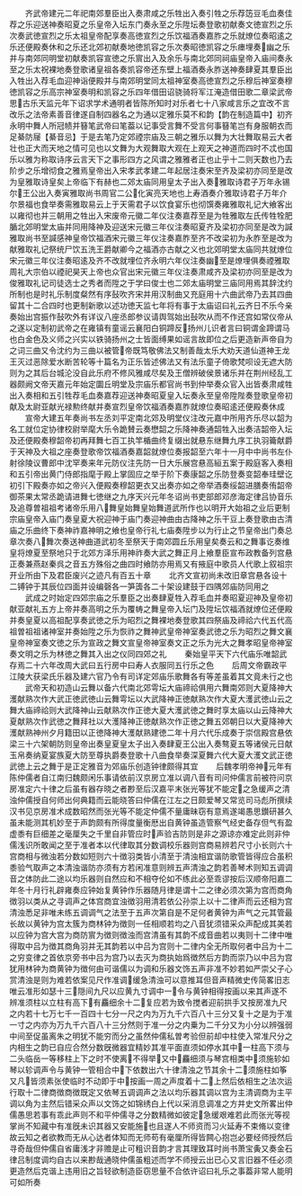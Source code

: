 <!-- { "loadSidebar": true } -->
　　齐武帝建元二年祀南郊羣臣出入奏肃咸之乐牲出入奏引牲之乐荐笾豆毛血奏佳荐之乐迎送神奏昭夏之乐皇帝入坛东门奏永至之乐陞坛奏登歌初献奏文徳宣烈之乐次奏武徳宣烈之乐太祖皇帝配享奏高徳宣烈之乐饮福酒奏嘉胙之乐就燎位奏昭逺之乐还便殿奏休和之乐还北郊初献奏地徳凯容之乐次奏昭徳凯容之乐瘗埋奏幽之乐并与南郊同明堂初献奏凯容宣徳之乐賔出入及余乐与南北郊同祠庙皇帝入庙间奏永至之乐太祝裸地奏登歌诸皇祖各奏凯容帝还东壁上福酒奏永胙送神奏肆夏其羣臣出入牲出入荐毛血迎神诣便殿并与南郊明堂同太祖神室奏高徳宣烈之乐穆后神室奏穆徳凯容之乐高宗神室奏明和凯容之乐四年借田诏骁骑将军江淹造借田歌二章梁武帝思古乐天监元年下诏求学术通明者皆陈所知时对乐者七十八家咸言乐之宜改不言改乐之法帝素善音律遂自制四器名之为通以定雅乐莫不和韵【韵在制造篇中】初齐永明中舞人所冠帻并簮笔武帝曰笔葢以记事受言舞不受言何事簮笔岂有身服朝衣而足綦防屦【綦音忌】于是去笔乃定郊禋宗庙及三朝之雅乐以舞为大壮舞取易云大者壮也正大而天地之情可见也以文舞为大观舞取大观在上观天之神道而四时不忒也国乐以雅为称取诗序云言天下之事形四方之风谓之雅雅者正也止乎十二则天数也乃去阶步之乐增彻食之雅焉皇帝出入宋孝武孝建二年起居注奏宋至齐及梁初亦同至是改为皇雅取诗皇矣上帝临下有赫也二郊太庙同用皇太子出入奏雅取诗君子万年永锡尔王公出入奏寅雅取尚书周官二公化寅亮天地也上寿酒奏介雅取诗君子万年介尔景福也食举奏需雅取易云上于天需君子以饮食宴乐也彻馔奏雍雅取礼记大飨客出以雍彻也并三朝用之牲出入宋废帝元徽二年仪注奏嘉荐至是为牲雅取左氏传牲牷肥腯北郊明堂太庙并同用降神及迎送宋元徽三年仪注奏昭夏齐及梁初亦同至是改为諴雅取尚书至諴感神皇帝饮福酒宋元徽三年仪注奏嘉胙至齐不改梁初为永胙至是改为献雅取礼记祭统尸饮五洗王爵献卿今之福酒亦古献之义也北郊明堂太庙同共就燎位宋元徽三年仪注奏昭逺及齐不改就埋位齐永明六年仪注奏幽至是燎埋俱奏禋雅取周礼大宗伯以禋祀昊天上帝也众官出宋元徽三年仪注奏肃咸齐及梁初亦同至是改为俊雅取礼记司徒选士之秀者而陞之于学曰俊士也二郊太庙明堂三庙同用焉其辞沈约所制也是时礼乐制度粲然有序鼔吹齐宋并用汉制曲又充庭用十六曲武帝乃去其四曲留其十二合四时也更制新歌以述功徳天监七年将有事于太庙诏曰礼云齐日不乐今亲奏始出宫振作鼔吹外有详议八座丞郎参议请舆驾始出鼔吹从而不作还宫如常仪帝从之遂以定制初武帝之在雍镇有童谣云襄阳白铜蹄反扬州儿识者言曰铜谓金蹄谓马也白金色及义师之兴实以铁骑扬州之士皆面缚果如谣言故即位之后更造新声帝自为之词三曲又令沈约为三曲以被管帝既笃敬佛法又制善哉太乐大劝天道仙道神王龙王灭过恶除爱水断苦轮等十篇名为正乐皆述佛法又有法乐童子倚歌梵呗设无遮大防则为之其后台城沦没自此乐府不修风雅咸尽矣及王僧辨破侯景诸乐并在荆州经乱工器颇阙文帝天嘉元年始定圜丘明堂及宗庙乐都官尚书到仲举奏众官入出皆奏肃咸牲出入奏相和五引牲荐毛血奏嘉荐迎送神奏昭夏皇入坛奏永至皇帝陞陛奏登歌皇帝初献及太尉亚献光禄勲终献并奏宣烈皇帝饮福酒奏嘉胙就燎位奏昭逺还便殿奏休成
　　宣帝大建五年奏尚书左丞刘平定南北郊及明堂仪注改元嘉中所用齐乐尽以韶为名工就位定协律校尉举麾大乐令跪賛云奏懋韶之乐降神奏通韶牲入出奏洁韶帝入坛及还便殿奏穆韶帝初再拜舞七百工执竿楯曲终复缀出就悬东继舞九序工执羽籥献爵于天神及大祖之座奏登歌帝饮福酒奏嘉韶就燎位奏报韶至六年十一月中中尚书左仆射徐陵议曹郎中沈罕奏来年元防仪注先防一日大乐展宫悬高絙五案于殿庭客入奏相和五引帝出黄门侍郎指麾于殿上掌固应之举于阶下奏康韶之乐防登奏变韶奉珪壁讫初引下殿奏亦如之帝兴入便殿奏穆韶更衣又出奏亦如之帝举酒奏绥韶进膳奏侑韶帝御茶果太常丞跪请进舞七徳继之九序天兴元年冬诏尚书吏部郎邓彦海定律吕协音乐及追尊曽祖祖考诸帝乐用八舞皇始舞皇始舞道武所作也以明开大始祖之业后更制宗庙皇帝入庙门奏皇夏大祝迎神于庙门奏迎神曲由古降神之乐干豆上奏登歌由古清庙之乐曲终下奏神祚嘉神明之飨也皇帝行礼七庙奏陞步以为行止之节皇帝出门奏总章次奏八舞次奏送神曲道武初冬至祭天于南郊圆丘乐用皇矣奏云和之舞事讫奏维皇将燎夏至祭地只于北郊方泽乐用神祚奏大武之舞正月上飨羣臣宣布政教备列宫悬正奏兼燕赵秦呉之音五方殊俗之曲四时飨防亦用焉又有掖庭中歌员人代歌上叙祖宗开业所由下及君臣废兴之迹凡有百五十章
　　北齐文宣初尚未改旧章宫悬各设十二镈钟于其辰位四面并设编磬各一笋簴各二十架设建鼓于四隅郊庙防同用之
　　武成之时始定四郊宗庙之乐羣臣之出奏肆夏牲入荐毛血并奏昭夏迎神及皇帝初献亚献礼五方上帝并奏高明之乐为覆帱之舞皇帝入坛门及陞坛饮福酒就燎位还便殿并奏皇夏以高祖配享奏武徳之乐为昭烈之舞裸地奏登歌其四祭庙及禘祫六代五代高祖曽祖祖诸神室并奏始陞之乐为恢祚之舞神武皇帝神室奏武徳之乐为昭烈之舞文襄皇帝神室奏文徳之乐为宣政之舞文宣皇帝神室奏文正之乐为光大之舞孝昭皇帝神室奏文明之乐为林徳之舞其入出之仪同四郊之礼
　　秦始皇平天下六代庙乐唯韶武存焉二十六年改周大武曰五行房中曰寿人衣服同五行乐之色
　　后周文帝霸政平江陵大获梁氏乐器及建六官乃令有司详定郊庙乐歌舞各有等差虽着其文竟未行之也
　　武帝天和初造山云舞以备六代南北郊雩坛大庙禘祫俱用六舞南郊则大夏降神大濩献熟次作大武正徳武徳山云舞雩坛以大武降神正徳献熟次作大夏大濩武徳山云之舞大庙禘祫则大武降神山云献熟次作正徳大夏大濩武徳之舞时享太庙以山云降神大夏献熟次作武徳之舞拜社以大濩降神正徳献熟次作正徳之舞五郊朝日以大夏降神大濩献熟神州夕月籍田以正徳降神大濩献熟建徳二年十月六代乐成奏于崇信殿宫悬依梁三十六架朝防则皇帝出奏皇夏皇太子出入奏肆夏王公出入奏骜夏五等诸侯元日献玉帛奏纳夏宴族夏大防至尊执爵奏登歌十八曲食举奏深夏舞六代大夏大濩文武正徳武徳上云之舞于是正定雅音为郊庙乐创造钟律颇得其宜
　　后魏孝明帝神元年有陈仲儒者自江南归魏颇闲乐事请依前汉京房立准以调八音有司问仲儒言前被符问京房准定六十律之后虽有器存晓之者尠至后汉嘉平末张光等犹不能定之急缓声之清浊仲儒授自何师出何典籍而云能晓答曰仲儒在江左之日颇爱琴又常览司马彪所撰续汉书见京房准术成数昭然而张光等不能定仲儒不量庸昧窃有意焉遂竭愚思鑚研甚久虽未能测其机妙至于声韵颇有所得度量衡厯出自黄钟虽造管察气经史备存但气有盈虚黍有巨细差之毫厘失之千里自非管应时声验吉防则是非之源谅亦难定此则非仲儒浅识所敢闻之至于准者本以代律取其分数调校乐器则宫商易辨若尺寸小长则六十宫商相与微浊若分数如短则六十徴羽类皆小清至于清浊相宜谐防歌管皆得应合虽积黍验气取声之本清浊谐防亦须有方若闲准意则辨五声清浊之韵若善琴术则知五调调音之体防此二途以均乐器则自然应和不相夺伦如不练此必至乖谬按后汉顺帝阳嘉二年冬十月行礼辟雍奏应钟始复黄钟作乐器随月律是谓十二之律必须次第为宫而商角徴羽以类从之寻调声之体宫商宜浊徴羽用清若依公孙崇上以十二律声而云还相为宫清浊悉足非唯未练五调调气之法至于五声次第自是不足何者黄钟为声气之元其管最长故以黄钟为宫太簇为商林钟为徴则一任相顺若均之八音犹须错采众声配成其美若以应钟为宫大宫为商防賔为徴则徴浊而宫清虽有其韵不成音曲若以夷则十二律中唯得取中吕为徴其商角羽并无其韵若以中吕为宫则十二律内全无所取何者中吕为十二之穷变律之首依京旁书中吕为宫乃以去灭为商执始爲徴然后方韵而崇乃以中吕为宫犹用林钟为商黄钟为徴何由可谐儒以为调和乐器文饰五声非准不妙若如严崇父子心赏清浊是则为难若依案见尺作准调缓急清浊可以意推耳但音声精微史传简畧旧志唯云准形如瑟十三隠间九尺以应黄九寸调中一令与黄钟相得按画以来其声遂不辨准须柱以立柱有高下有麤细余十二复应若为致令搅者迎前拱手又按房准九尺之内若十七万七千一百四十七分一尺之内为万九千六百八十三分又复十之是为于准一寸之内亦为万九千六百八十三分然则于准一分之内乗为二千分又为小分以辨强弱中间至促虽离朱之明犹不能穷而分之虽然仲儒私曽考验但前却中柱使入常准尺分之内相生之韵已自应合然分数旣微器宜精妙其准平面直须如停水其中一柱高下须与二头临岳一等移柱上下之时不使离不得举又中麤细须与琴宫相类中须施轸如琴以轸调声令与黄钟一管相合中下依数出六十律清浊之节其余十二须施柱如筝又凡皆须素张使临时不动即于中按画一周之声度着十二上然后依相生之法次运行取十二律商徴商徴既定又依琴五调调声之法以均乐器其调以宫为主清调商为主平调以角为主然后错采众声以文饰之如锦绣白上代以采消息调准之方并史文所畧出仲儒愚思若事有乖此声则不和平仲儒寻之分数精微如彼定急缓艰难若此而张光等视掌尚不知藏中有准旣未识其器又安能施也且遂人不师资而习火延寿不束脩以变律故云知之者欲教而无从心达者体知而无师苟有毫厘所得皆闗心抱岂必要经师授然后寻奇哉但仲儒自省庸浅才非赡是止可粗识音韵才言其理致耳时尚书萧宝夤又奏金石律吕制度调均自古以来尠哉通晓仲儒虽粗述而学不师授云出已心又言旧器不任必须更造然后克谐上违用旧之旨轻欲制造臣窃思量不合依许诏曰礼乐之事葢非常人能明可如所奏
